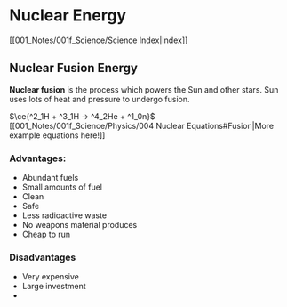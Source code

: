 # Nuclear Energy
[[001_Notes/001f_Science/Science Index|Index]]


## Nuclear Fusion Energy
**Nuclear fusion** is the process which powers the Sun and other stars.
Sun uses lots of heat and pressure to undergo fusion.

$\ce{^2_1H + ^3_1H -> ^4_2He + ^1_0n}$
[[001_Notes/001f_Science/Physics/004 Nuclear Equations#Fusion|More example equations here!]]


### Advantages:
- Abundant fuels
- Small amounts of fuel
- Clean
- Safe
- Less radioactive waste
- No weapons material produces
- Cheap to run

### Disadvantages
- Very expensive
- Large investment
- 

